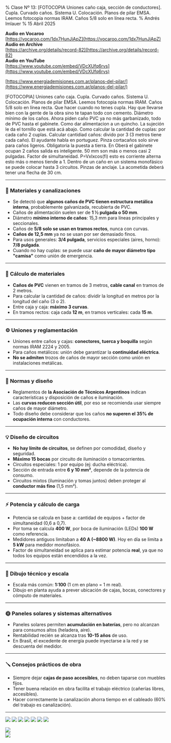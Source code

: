 % Clase Nº 13: [FOTOCOPIA Uniones caño caja, sección de conductores]. Cupla. Curvado caños. Sistema U. Colocación. Planos de pilar EMSA. Leemos fotocopia normas IRAM. Caños 5/8 solo en línea recta.
% Andrés Imlauer
% 15 Abril 2025

**Audio en Vocaroo**       
[https://vocaroo.com/1dx7HunJiApZ](https://vocaroo.com/1dx7HunJiApZ)    
**Audio en Archive**       
[https://archive.org/details/record-82](https://archive.org/details/record-82)    
**Audio en YouTube**       
[https://www.youtube.com/embed/VDcXUfq6rvs](https://www.youtube.com/embed/VDcXUfq6rvs)    
       
[https://www.energiademisiones.com.ar/planos-del-pilar/](https://www.energiademisiones.com.ar/planos-del-pilar/)    

[FOTOCOPIA] Uniones caño caja. Cupla. Curvado caños. Sistema U. Colocación. Planos de pilar EMSA. Leemos fotocopia normas IRAM. Caños 5/8 solo en línea recta. Que hacer cuando no tenes cupla. Hay que llevarse bien con la gente de la obra sino te tapan todo con cemento. Diámetro mínimo de los caños. Ahora piden caño PVC ya no más garbanizado, todo de PVC hasta el gabinete. Como dar alimentacion a un quincho. La sujeción le da el tornillo que está acá abajo. Como calcular la cantidad de cuplas: por cada caño 2 cuplas. Calcular cantidiad caños: divido por 3 (3 metros tiene cada caño). El ayudante habla en portuguez. Pinza cortacaños solo sirve para caños ligeros. Obligatoria la puesta a tierra. En Oberá el gabinete ocupan 2 caños salida es inteligente. 50 mm son más o menos casi 2 pulgadas. Factor de simultaneidad. P=VxIxcos(fi) esto es corriente alterna esto más o menos tiende a 1. Dentro de un caño en un sistema monofásico se puede colocar hasta 3 circuitos. Pinzas de anclaje. La acometida deberá tener una flecha de 30 cm. 

---

### 🔧 **Materiales y canalizaciones**

* Se detectó que **algunos caños de PVC tienen estructura metálica interna**, probablemente galvanizada, recubierta de PVC.
* Caños de alimentación suelen ser de **1 ½ pulgada o 50 mm**.
* Diámetro **mínimo interno de caños**: 15,3 mm para líneas principales y seccionales.
* Caños de **5/8 solo se usan en tramos rectos**, nunca con curvas.
* **Caños de 12,5 mm** ya no se usan por ser demasiado finos.
* Para usos generales: **3/4 pulgada**, servicios especiales (aires, horno): **7/8 pulgada**.
* Cuando no hay cuplas: se puede usar **caño de mayor diámetro tipo "camisa"** como unión de emergencia.

---

### 📏 **Cálculo de materiales**

* **Caños de PVC** vienen en tramos de 3 metros, **cable canal** en tramos de 2 metros.
* Para calcular la cantidad de caños: dividir la longitud en metros por la longitud del caño (3 o 2).
* Entre caja y caja: **máximo 3 curvas**.
* En tramos rectos: caja cada **12 m**, en tramos verticales: cada **15 m**.

---

### ⚙️ **Uniones y reglamentación**

* Uniones entre caños y cajas: **conectores, tuerca y boquilla** según normas IRAM 2224 y 2005.
* Para caños metálicos: unión debe garantizar la **continuidad eléctrica**.
* **No se admiten** trozos de caños de mayor sección como unión en instalaciones metálicas.

---

### 🧠 **Normas y diseño**

* Reglamentos de **la Asociación de Técnicos Argentinos** indican características y disposición de caños e iluminación.
* Las **curvas reducen sección útil**, por eso se recomienda usar siempre caños de mayor diámetro.
* Todo diseño debe considerar que los caños **no superen el 35% de ocupación interna** con conductores.

---

### 💡 **Diseño de circuitos**

* **No hay límite de circuitos**, se definen por comodidad, diseño y seguridad.
* **Máximo 15 bocas** por circuito de iluminación o tomacorrientes.
* Circuitos especiales: 1 por equipo (ej: ducha eléctrica).
* Sección de entrada entre **6 y 10 mm²**, depende de la potencia de consumo.
* Circuitos mixtos (iluminación y tomas juntos) deben proteger al **conductor más fino** (1,5 mm²).

---

### ⚡ **Potencia y cálculo de carga**

* Potencia se calcula en base a: cantidad de equipos + factor de simultaneidad (0,6 a 0,7).
* Por toma se calcula **400 W**, por boca de iluminación (LEDs) **100 W** como referencia.
* Medidores antiguos limitaban a **40 A (\~8800 W)**. Hoy en día se limita a **5 kW** para medidor monofásico.
* Factor de simultaneidad se aplica para estimar potencia **real**, ya que no todos los equipos están encendidos a la vez.

---

### 📐 **Dibujo técnico y escala**

* Escala más común: **1:100** (1 cm en plano = 1 m real).
* Dibujo en planta ayuda a prever ubicación de cajas, bocas, conectores y cómputo de materiales.

---

### 🌞 **Paneles solares y sistemas alternativos**

* Paneles solares permiten **acumulación en baterías**, pero no alcanzan para consumos altos (heladera, aire).
* Rentabilidad recién se alcanza tras **10-15 años** de uso.
* En Brasil, el excedente de energía puede inyectarse a la red y se descuenta del medidor.

---

### 🪛 **Consejos prácticos de obra**

* Siempre dejar **cajas de paso accesibles**, no deben taparse con muebles fijos.
* Tener buena relación en obra facilita el trabajo eléctrico (cañerías libres, accesibles).
* Hacer correctamente la canalización ahorra tiempo en el cableado (60% del trabajo es canalización).

---

![](https://blogger.googleusercontent.com/img/b/R29vZ2xl/AVvXsEhpAjSN0mu_UmD369sYu-q82f89D-v_P5WqaXnaxfnucFnGZpnRplJBmgBEbGa3o-IPBih-6TEj-eu8x6qmQZQR3cEUmDsIvs_vumJhywK3h7nGfmYnsVNtlXP7mh5ZrSKB0Ebhai16gIn4B0wpKoOc6QTcXhKz61Q2ulU7VBihT3smlaB_o_sWMOFC2mo/s4160/IMG_20250414_203006264.jpg)
![](https://blogger.googleusercontent.com/img/b/R29vZ2xl/AVvXsEgKMBpB6_W705WQlOtlY8CakcgR5u86hqtxYLoDSmcZZ_NR1HND4KvxoxeLo8S1FZADsGDE7KoLKj7qfUajaksp02NcpyJjphq8CYDcaRxXQttfaxd1P2zNe_mF_LmSsjmkRUVqIL-CojOwqZBvKSnVHt691KcEpoHNz3FLScIKx568tQOVzlBa2mS5Nz4/s4160/IMG_20250414_185021883_HDR.jpg)
![](https://blogger.googleusercontent.com/img/b/R29vZ2xl/AVvXsEhLdqIN5FZuMQjJk6-U6hZFqqbaXomHECG8cJ7jM9k8cLOZHshh96fKDWfV9wO_kXStTFWBUHWA62AmSaa4dC5JjcW7mCczDYEIjXx1VvgIJEA9322MSNfLktnoDwHESp5MsiXWarE62utxDSVFne-FS3DEApozFUnv96P3Pej0TrPkNLLsjJnpebVBMOs/s4160/IMG_20250414_195948867.jpg)
![](https://blogger.googleusercontent.com/img/b/R29vZ2xl/AVvXsEh-aEzxvR2S5G4lrCALU2kcPsRQR7aVLS6M2WP1ohv-jXXrdTKjkPFIPUDj0aYWAthMZI5i0tBUpd8l8opuz9Oy6f7bDdA7o_bfkcXsZD9zW2Pn9M7SV5FCoYpO7Q0Z9jAWmeTZcCAR_buV0u1Zqls9n1ktLDGHuQJS2tl2NBKDR9CW517nnaA-0RchoIg/s4160/IMG_20250414_203001133.jpg)
![](https://blogger.googleusercontent.com/img/b/R29vZ2xl/AVvXsEiRJkKmosUfplYhfAnQreGL93ZyKk1JvIXknljwdgpWJ2c8I4HCHhUMQMuiNRP3ZqFvcopJS_BnJobRhX_yHHqy1IHYzhCdJrZ4zf3ksS1IFsnzLoH6XzHGeIvWG9f3ogrAJXcblwSUgn1mL6OLJ8TiULdWOmYewqVyppOEtHaxUS_bupcFGNqlzEKlaiY/s4160/IMG_20250414_202709058.jpg)
![](https://blogger.googleusercontent.com/img/b/R29vZ2xl/AVvXsEiRJkKmosUfplYhfAnQreGL93ZyKk1JvIXknljwdgpWJ2c8I4HCHhUMQMuiNRP3ZqFvcopJS_BnJobRhX_yHHqy1IHYzhCdJrZ4zf3ksS1IFsnzLoH6XzHGeIvWG9f3ogrAJXcblwSUgn1mL6OLJ8TiULdWOmYewqVyppOEtHaxUS_bupcFGNqlzEKlaiY/s4160/IMG_20250414_202709058.jpg)
![](https://blogger.googleusercontent.com/img/b/R29vZ2xl/AVvXsEi2wPbBRZqjP9cxQ8EJzuAzEX3QszA9ysbTRBkHfrTboErcuwavxJGbnuX6xn0IZszga0bYFPDryrHONX0sU9V2PWUNmqc3srdwFNsMXh3gJXqFQHrKmHFfg-szgbmkBLWyHvLxhLepsz_mvdQR5yIjts-pYU4SKTdA2ZRuovWFy79YHBk-EBViVLCybtg/s4160/IMG_20250414_202719036.jpg)


![](https://blogger.googleusercontent.com/img/b/R29vZ2xl/AVvXsEi5Jw8KZqWXudc27kjzUUdNAVqpG1AhpH1ENMoXKiz4RaBb_ZPcyh8lPJNFKNXW6ulHoEUPHfGPnKoL-8i6h01XKD3CFaOrqpV2m1THdhbXx4JqFcEGXT8HsnZdn4vKAoKrRRaHT1BTX2ERuVdygnWiYyGRQS-x6qlK7BLJoQFLv7vj_tiFM2TKl_6n7-U/s4160/IMG_20250317_190757223_flipped.jpg)    
![](https://blogger.googleusercontent.com/img/b/R29vZ2xl/AVvXsEiCnB0ZTNIBrFm5aR83YvuEnewl18HPDk1SWlrCPdVpkgnoog-sH7X6WO9al0_QrctyDXwSFpSNCFZ_Z3oluQVrD3lfFrwL10D_RjLiA0V62tCbJqAqJl3iW7PDNDmvhoOGMrcQqKWcXLFVc-MfKYwWbPqHlVKWZbbf2g-aSDgm3v9A5o6lPHQyk3rQW20/s4160/IMG_20250317_190803421_flipped.jpg)    
